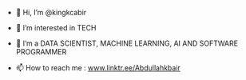 - 👋 Hi, I’m @kingkcabir
- 👀 I’m interested in TECH
- 🌱 I’m a DATA SCIENTIST, MACHINE LEARNING, AI AND SOFTWARE PROGRAMMER 

- 📫 How to reach me : www.linktr.ee/Abdullahkbair

